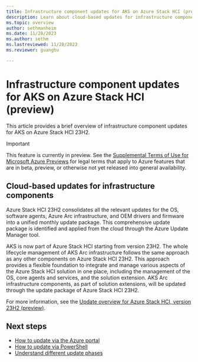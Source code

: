 ```yaml
---
title: Infrastructure component updates for AKS on Azure Stack HCI (preview)
description: Learn about cloud-based updates for infrastructure components in AKS on Azure Stack HCI.
ms.topic: overview
author: sethmanheim
ms.date: 11/28/2023
ms.author: sethm 
ms.lastreviewed: 11/28/2023
ms.reviewer: guanghu

---
```


# Infrastructure component updates for AKS on Azure Stack HCI (preview)

This article provides a brief overview of infrastructure component updates for AKS on Azure Stack HCI 23H2.

> [!IMPORTANT]
> This feature is currently in preview. See the [Supplemental Terms of Use for Microsoft Azure Previews](https://azure.microsoft.com/support/legal/preview-supplemental-terms/) for legal terms that apply to Azure features that are in beta, preview, or otherwise not yet released into general availability.

## Cloud-based updates for infrastructure components

Azure Stack HCI 23H2 consolidates all the relevant updates for the OS, software agents, Azure Arc infrastructure, and OEM drivers and firmware
into a unified monthly update package. This comprehensive update package is identified and applied from the cloud through the Azure Update Manager tool.

AKS is now part of Azure Stack HCI starting from version 23H2. The whole lifecycle management of AKS Arc infrastructure follows
the same approach as any other components on Azure Stack HCI 23H2. This approach provides a flexible foundation to integrate and manage various
aspects of the Azure Stack HCI solution in one place, including the management of the OS, core agents and services, and the solution
extension. AKS Arc infrastructure components, as part of solution extensions, will be updated through the update package of Azure Stack HCI 23H2.

For more information, see the [Update overview for Azure Stack HCI, version 23H2 (preview)](/azure-stack/hci/update/whats-the-lifecycle-manager-23h2).

## Next steps

- [How to update via the Azure portal](/azure-stack/hci/update/azure-update-manager-23h2)
- [How to update via PowerShell](/azure-stack/hci/update/update-via-powershell-23h2)
- [Understand different update phases](/azure-stack/hci/update/update-phases-23h2)
